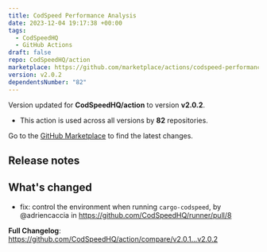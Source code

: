 ```yaml
---
title: CodSpeed Performance Analysis
date: 2023-12-04 19:17:38 +00:00
tags:
  - CodSpeedHQ
  - GitHub Actions
draft: false
repo: CodSpeedHQ/action
marketplace: https://github.com/marketplace/actions/codspeed-performance-analysis
version: v2.0.2
dependentsNumber: "82"
---
```



Version updated for **CodSpeedHQ/action** to version **v2.0.2**.
- This action is used across all versions by **82** repositories.

Go to the [GitHub Marketplace](https://github.com/marketplace/actions/codspeed-performance-analysis) to find the latest changes.

## Release notes

## What's changed

* fix: control the environment when running `cargo-codspeed`, by @adriencaccia  in https://github.com/CodSpeedHQ/runner/pull/8

**Full Changelog**: https://github.com/CodSpeedHQ/action/compare/v2.0.1...v2.0.2
